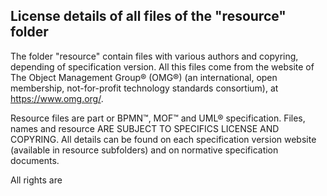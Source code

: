## License details of all files of the "resource" folder

The folder "resource" contain files with various authors and copyring, depending of specification version.
All this files come from the website of The Object Management Group® (OMG®) (an international, open membership, not-for-profit technology standards consortium), at https://www.omg.org/.

Resource files are part or BPMN™, MOF™ and UML® specification. Files, names and resource ARE SUBJECT TO SPECIFICS LICENSE AND COPYRING. All details can be found on each specification version website (available in resource subfolders) and on normative specification documents.

All rights are 